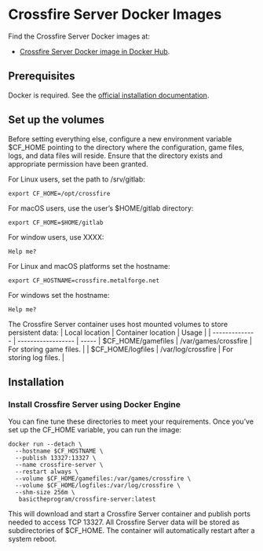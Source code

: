 # Crossfire Server Docker Images

Find the Crossfire Server Docker images at:
  * [Crossfire Server Docker image in Docker Hub](https://hub.docker.com/repository/docker/basictheprogram/crossfire-server).

## Prerequisites

Docker is required. See the [official installation documentation](https://docs.docker.com/get-docker/).

## Set up the volumes

Before setting everything else, configure a new environment variable $CF_HOME pointing to the directory
where the configuration, game files, logs, and data files will reside. Ensure that the directory exists
and appropriate permission have been granted.

For Linux users, set the path to /srv/gitlab:
```
export CF_HOME=/opt/crossfire
```

For macOS users, use the user’s $HOME/gitlab directory:
```
export CF_HOME=$HOME/gitlab
```

For window users, use XXXX:
```
Help me?
```

For Linux and macOS platforms set the hostname:
```
export CF_HOSTNAME=crossfire.metalforge.net
```

For windows set the hostname:
```
Help me?
```

The Crossfire Server container uses host mounted volumes to store persistent data:
| Local location     | Container location   | Usage                   |
| --------------     | ------------------   | -----
| $CF_HOME/gamefiles | /var/games/crossfire | For storing game files. |
| $CF_HOME/logfiles  | /var/log/crossfire   | For storing log files.  |

## Installation

### Install Crossfire Server using Docker Engine

You can fine tune these directories to meet your requirements. Once you’ve set up
the CF_HOME variable, you can run the image:

```
docker run --detach \
  --hostname $CF_HOSTNAME \
  --publish 13327:13327 \
  --name crossfire-server \
  --restart always \
  --volume $CF_HOME/gamefiles:/var/games/crossfire \
  --volume $CF_HOME/logfiles:/var/log/crossfire \
  --shm-size 256m \
   basictheprogram/crossfire-server:latest
```

This will download and start a Crossfire Server container and publish ports needed to
access TCP 13327. All Crossfire Server data will be stored as subdirectories of $CF_HOME.
The container will automatically restart after a system reboot.
